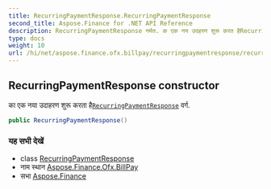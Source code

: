 ```yaml
---
title: RecurringPaymentResponse.RecurringPaymentResponse
second_title: Aspose.Finance for .NET API Reference
description: RecurringPaymentResponse नर्मत. क एक नय उदहरण शुरू करत हैRecurringPaymentResponse वर्ग.
type: docs
weight: 10
url: /hi/net/aspose.finance.ofx.billpay/recurringpaymentresponse/recurringpaymentresponse/
---
```

## RecurringPaymentResponse constructor

का एक नया उदाहरण शुरू करता है[`RecurringPaymentResponse`](../) वर्ग.

```csharp
public RecurringPaymentResponse()
```

### यह सभी देखें

* class [RecurringPaymentResponse](../)
* नाम स्थान [Aspose.Finance.Ofx.BillPay](../../recurringpaymentresponse/)
* सभा [Aspose.Finance](../../../)


